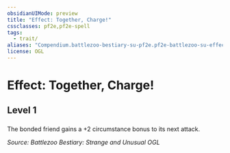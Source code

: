 ```yaml
---
obsidianUIMode: preview
title: "Effect: Together, Charge!"
cssclasses: pf2e,pf2e-spell
tags:
  - trait/
aliases: "Compendium.battlezoo-bestiary-su-pf2e.pf2e-battlezoo-su-effects.Item.zXOxw4fmCG8oS9ry"
license: OGL
---
```

# Effect: Together, Charge!
## Level 1
### 






The bonded friend gains a +2 circumstance bonus to its next attack.

*Source: Battlezoo Bestiary: Strange and Unusual*
*OGL*